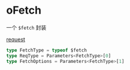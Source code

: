 # oFetch

一个 `$fetch` 封装

[request](https://github.com/57code/nuxt-app/blob/23-prisma/composables/request.ts)

```ts
type FetchType = typeof $fetch
type ReqType = Parameters<FetchType>[0]
type FetchOptions = Parameters<FetchType>[1]
```
